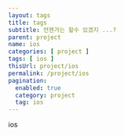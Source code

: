 ```yaml
---
layout: tags
title: tags
subtitle: 언젠가는 할수 있겠지 ...?
parent: project
name: ios
categories: [ project ]
tags: [ ios ]
thisUrl: project/ios
permalink: /project/ios
pagination:
  enabled: true
  category: project
  tag: ios
---
```

ios
<!-- title : parent -->
